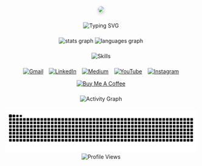 <div align="center">
  <img height="200" src="https://res.cloudinary.com/afsify/image/upload/v1740908749/other/github.banner.gif" style="border-radius: 10px; box-shadow: 0 4px 8px rgba(0,0,0,0.2);" />
</div>

###

<div align="center">
  <img src="https://readme-typing-svg.demolab.com?font=Fira+Code&weight=600&size=26&duration=3000&pause=1000&color=8A2BE2&center=true&vCenter=true&width=500&lines=Hi+%F0%9F%91%8B%2C+I'm+Afsify;Full+Stack+Developer;Web+Developer;Tech+Enthusiast" alt="Typing SVG" />
</div>

###

<div align="center">
  <img src="https://github-readme-stats.vercel.app/api?username=afsify&hide_title=false&hide_rank=false&show_icons=true&card_width=500&include_all_commits=true&count_private=true&disable_animations=false&theme=dracula&locale=en&hide_border=true" height="150" alt="stats graph"  />
  <img src="https://github-readme-stats.vercel.app/api/top-langs?username=afsify&locale=en&hide_title=false&layout=compact&card_width=450&langs_count=8&theme=dracula&hide_border=true" height="150" alt="languages graph"  />
</div>

###

<div align="center" style="display: flex; flex-wrap: wrap; justify-content: center; gap: 15px; max-width: 800px; margin: 20px auto;">
  <img src="https://skillicons.dev/icons?i=html,css,js,ts,bootstrap,tailwind,react,redux,nodejs,express,mongodb,postgres,git,github,figma,postman&perline=8" alt="Skills" />
</div>

###

<div align="center" style="display: flex; flex-wrap: wrap; justify-content: center; gap: 15px; margin: 20px auto;">
  <a href="mailto:afsify2000@gmail.com" target="_blank">
    <img src="https://img.shields.io/badge/Gmail-D14836?style=for-the-badge&logo=gmail&logoColor=white" alt="Gmail" />
  </a>
  <a href="https://www.linkedin.com/in/afsify" target="_blank">
    <img src="https://img.shields.io/badge/LinkedIn-0077B5?style=for-the-badge&logo=linkedin&logoColor=white" alt="LinkedIn" />
  </a>
  <a href="https://medium.com/@afsify" target="_blank">
    <img src="https://img.shields.io/badge/Medium-12100E?style=for-the-badge&logo=medium&logoColor=white" alt="Medium" />
  </a>
  <a href="https://youtube.com/@codisify" target="_blank">
    <img src="https://img.shields.io/badge/YouTube-FF0000?style=for-the-badge&logo=youtube&logoColor=white" alt="YouTube" />
  </a>
  <a href="https://instagram.com/afsify" target="_blank">
    <img src="https://img.shields.io/badge/Instagram-E4405F?style=for-the-badge&logo=instagram&logoColor=white" alt="Instagram" />
  </a>
  <a href="https://buymeacoffee.com/afsify" target="_blank">
    <img src="https://img.shields.io/badge/Buy_Me_A_Coffee-FFDD00?style=for-the-badge&logo=buy-me-a-coffee&logoColor=black" alt="Buy Me A Coffee" />
  </a>
</div>

###

<div align="center">
  <img src="https://github-readme-activity-graph.vercel.app/graph?username=afsify&theme=dracula&hide_border=true&area=true&custom_title=My%20Contribution%20Graph" alt="Activity Graph" width="90%" />
</div>

###

<div align="center">
  <img src="https://raw.githubusercontent.com/afsify/afsify/output/snake.svg" alt="Snake animation" />
</div>

<div align="center">
  <img src="https://komarev.com/ghpvc/?username=afsify&label=Profile%20views&color=8A2BE2&style=flat" alt="Profile Views" />
</div>
